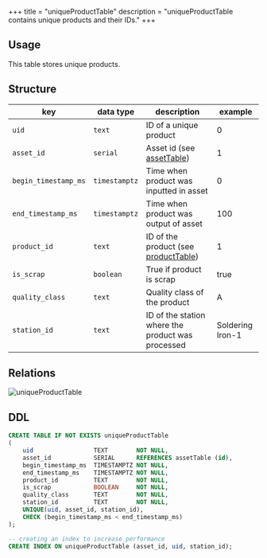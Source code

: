 +++
title = "uniqueProductTable"
description = "uniqueProductTable contains unique products and their IDs." 
+++

## Usage

This table stores unique products.

## Structure

| key                  | data type     | description                                             | example          |
|----------------------|---------------|---------------------------------------------------------|------------------|
| `uid`                | `text`        | ID of a unique product                                  | 0                |
| `asset_id`           | `serial`      | Asset id (see [assetTable](/docs/architecture/datamodel/database/assettable))              | 1                |
| `begin_timestamp_ms` | `timestamptz` | Time when product was inputted in asset                 | 0                |
| `end_timestamp_ms`   | `timestamptz` | Time when product was output of asset                   | 100              |
| `product_id`         | `text`        | ID of the product (see [productTable](/docs/architecture/datamodel/database/producttable)) | 1                |
| `is_scrap`           | `boolean`     | True if product is scrap                                | true             |
| `quality_class`      | `text`        | Quality class of the product                            | A                |
| `station_id`         | `text`        | ID of the station where the product was processed       | Soldering Iron-1 |


## Relations

![uniqueProductTable](/images/architecture/datamodel/database/uniqueproducttable.png)

## DDL
```sql
CREATE TABLE IF NOT EXISTS uniqueProductTable
(
    uid                 TEXT        NOT NULL,
    asset_id            SERIAL      REFERENCES assetTable (id),
    begin_timestamp_ms  TIMESTAMPTZ NOT NULL,
    end_timestamp_ms    TIMESTAMPTZ NOT NULL,
    product_id          TEXT        NOT NULL,
    is_scrap            BOOLEAN     NOT NULL,
    quality_class       TEXT        NOT NULL,
    station_id          TEXT        NOT NULL,
    UNIQUE(uid, asset_id, station_id),
    CHECK (begin_timestamp_ms < end_timestamp_ms)
);

-- creating an index to increase performance
CREATE INDEX ON uniqueProductTable (asset_id, uid, station_id);
```
